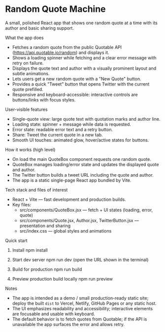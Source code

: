 # Random Quote Machine

A small, polished React app that shows one random quote at a time with its author and basic sharing support.

What the app does
- Fetches a random quote from the public Quotable API (https://api.quotable.io/random) and displays it.
- Shows a loading spinner while fetching and a clear error message with retry on failure.
- Displays the quote text and author with a visually prominent layout and subtle animations.
- Lets users get a new random quote with a "New Quote" button.
- Provides a quick "Tweet" button that opens Twitter with the current quote prefilled.
- Responsive and keyboard-accessible: interactive controls are buttons/links with focus styles.

User-visible features
- Single-quote view: large quote text with quotation marks and author line.
- Loading state: spinner + message while data is requested.
- Error state: readable error text and a retry button.
- Share: Tweet the current quote in a new tab.
- Smooth UI touches: animated glow, hover/active states for buttons.

How it works (high level)
- On load the main QuoteBox component requests one random quote.
- QuoteBox manages loading/error state and updates the displayed quote and author.
- The Twitter button builds a tweet URL including the quote and author.
- The app is a static single-page React app bundled by Vite.

Tech stack and files of interest
- React + Vite — fast development and production builds.
- Key files:
  - src/components/QuoteBox.jsx — fetch + UI states (loading, error, quote)
  - src/components/Quote.jsx, Author.jsx, TwitterButton.jsx — presentation and sharing
  - src/index.css — global styles and animations

Quick start
1. Install
   npm install

2. Start dev server
   npm run dev
   (open the URL shown in the terminal)

3. Build for production
   npm run build

4. Preview production build locally
   npm run preview

Notes
- The app is intended as a demo / small production-ready static site; deploy the built `dist` to Vercel, Netlify, GitHub Pages or any static host.
- The UI emphasizes readability and accessibility; interactive elements are focusable and usable with keyboard.
- The default behavior is to fetch quotes from Quotable; if the API is unavailable the app surfaces the error and allows retry.
